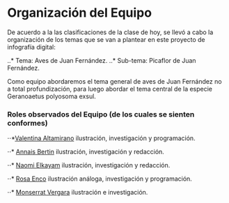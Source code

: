 # Organización del Equipo 

De acuerdo a la las clasificaciones de la clase de hoy, se llevó a cabo la organización de los temas que se van a plantear en este proyecto de infografía digital:

..* Tema: Aves de Juan Fernández.
..* Sub-tema: Picaflor de Juan Fernández. 

Como equipo abordaremos el tema general de aves de Juan Fernández no a total profundización, para luego abordar el tema central de la especie Geranoaetus polyosoma exsul. 

### Roles observados del Equipo (de los cuales se sienten conformes)

⋅⋅*[Valentina Altamirano](https://github.com/Vale-Altamirano) ilustración, investigación y programación.

⋅⋅* [Annais Bertin](https://github.com/annais-bj) ilustración, investigación y redacción.

⋅⋅* [Naomi Elkayam](https://github.com/nelkayam) ilustración, investigación y redacción.

⋅⋅* [Rosa Enco](https://github.com/Rosa-Enco) ilustración análoga, investigación y programación.

⋅⋅* [Monserrat Vergara](https://github.com/monchiVergara) ilustración e investigación.
